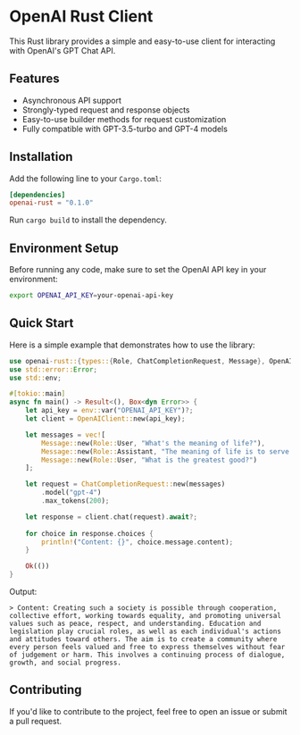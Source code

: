 # OpenAI Rust Client

This Rust library provides a simple and easy-to-use client for interacting with OpenAI's GPT Chat API.

## Features

- Asynchronous API support
- Strongly-typed request and response objects
- Easy-to-use builder methods for request customization
- Fully compatible with GPT-3.5-turbo and GPT-4 models

## Installation

Add the following line to your `Cargo.toml`:

```toml
[dependencies]
openai-rust = "0.1.0"
```

Run `cargo build` to install the dependency.

## Environment Setup

Before running any code, make sure to set the OpenAI API key in your environment:

```bash
export OPENAI_API_KEY=your-openai-api-key
```

## Quick Start

Here is a simple example that demonstrates how to use the library:

```rust
use openai-rust::{types::{Role, ChatCompletionRequest, Message}, OpenAIClient};
use std::error::Error;
use std::env;

#[tokio::main]
async fn main() -> Result<(), Box<dyn Error>> {
    let api_key = env::var("OPENAI_API_KEY")?;
    let client = OpenAIClient::new(api_key);

    let messages = vec![
        Message::new(Role::User, "What's the meaning of life?"),
        Message::new(Role::Assistant, "The meaning of life is to serve the greater good."),
        Message::new(Role::User, "What is the greatest good?")
    ];

    let request = ChatCompletionRequest::new(messages)
        .model("gpt-4")    
        .max_tokens(200);

    let response = client.chat(request).await?;
    
    for choice in response.choices {
        println!("Content: {}", choice.message.content);
    }

    Ok(())
}
```

Output:

```
> Content: Creating such a society is possible through cooperation, collective effort, working towards equality, and promoting universal values such as peace, respect, and understanding. Education and legislation play crucial roles, as well as each individual's actions and attitudes toward others. The aim is to create a community where every person feels valued and free to express themselves without fear of judgement or harm. This involves a continuing process of dialogue, growth, and social progress.
```

## Contributing

If you'd like to contribute to the project, feel free to open an issue or submit a pull request.
